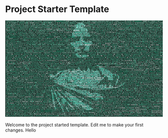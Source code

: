 # Project Starter Template

![Caesar in the Code](imgs/included/caesarian_code.png)

Welcome to the project started template. Edit me to make your first changes.
Hello
